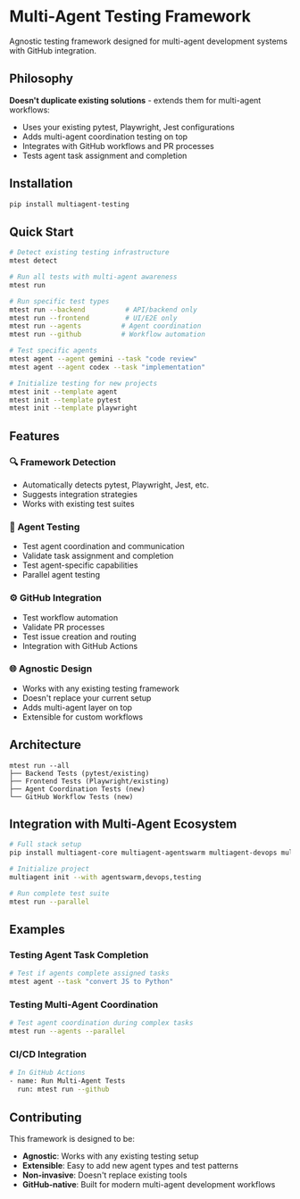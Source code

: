 # Multi-Agent Testing Framework

Agnostic testing framework designed for multi-agent development systems with GitHub integration.

## Philosophy

**Doesn't duplicate existing solutions** - extends them for multi-agent workflows:
- Uses your existing pytest, Playwright, Jest configurations
- Adds multi-agent coordination testing on top
- Integrates with GitHub workflows and PR processes
- Tests agent task assignment and completion

## Installation

```bash
pip install multiagent-testing
```

## Quick Start

```bash
# Detect existing testing infrastructure
mtest detect

# Run all tests with multi-agent awareness
mtest run

# Run specific test types
mtest run --backend          # API/backend only
mtest run --frontend         # UI/E2E only
mtest run --agents          # Agent coordination
mtest run --github          # Workflow automation

# Test specific agents
mtest agent --agent gemini --task "code review"
mtest agent --agent codex --task "implementation"

# Initialize testing for new projects
mtest init --template agent
mtest init --template pytest
mtest init --template playwright
```

## Features

### 🔍 Framework Detection
- Automatically detects pytest, Playwright, Jest, etc.
- Suggests integration strategies
- Works with existing test suites

### 🤖 Agent Testing
- Test agent coordination and communication
- Validate task assignment and completion
- Test agent-specific capabilities
- Parallel agent testing

### ⚙️ GitHub Integration
- Test workflow automation
- Validate PR processes
- Test issue creation and routing
- Integration with GitHub Actions

### 🌐 Agnostic Design
- Works with any existing testing framework
- Doesn't replace your current setup
- Adds multi-agent layer on top
- Extensible for custom workflows

## Architecture

```
mtest run --all
├── Backend Tests (pytest/existing)
├── Frontend Tests (Playwright/existing) 
├── Agent Coordination Tests (new)
└── GitHub Workflow Tests (new)
```

## Integration with Multi-Agent Ecosystem

```bash
# Full stack setup
pip install multiagent-core multiagent-agentswarm multiagent-devops multiagent-testing

# Initialize project
multiagent init --with agentswarm,devops,testing

# Run complete test suite
mtest run --parallel
```

## Examples

### Testing Agent Task Completion
```bash
# Test if agents complete assigned tasks
mtest agent --task "convert JS to Python"
```

### Testing Multi-Agent Coordination
```bash
# Test agent coordination during complex tasks
mtest run --agents --parallel
```

### CI/CD Integration
```bash
# In GitHub Actions
- name: Run Multi-Agent Tests
  run: mtest run --github
```

## Contributing

This framework is designed to be:
- **Agnostic**: Works with any existing testing setup
- **Extensible**: Easy to add new agent types and test patterns
- **Non-invasive**: Doesn't replace existing tools
- **GitHub-native**: Built for modern multi-agent development workflows